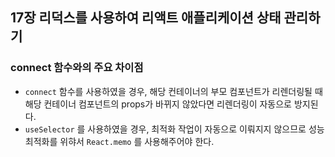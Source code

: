 ## 17장 리덕스를 사용하여 리액트 애플리케이션 상태 관리하기



### connect 함수와의 주요 차이점

- `connect` 함수를 사용하였을 경우, 해당 컨테이너의 부모 컴포넌트가 리렌더링될 때 해당 컨테이너 컴포넌트의 props가 바뀌지 않았다면 리렌더링이 자동으로 방지된다.
- `useSelector` 를 사용하였을 경우, 최적화 작업이 자동으로 이뤄지지 않으므로 성능 최적화를 위햐서 `React.memo` 를 사용해주어야 한다.

